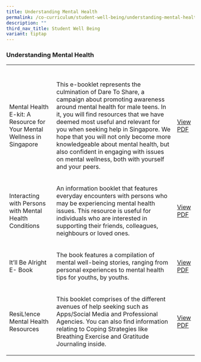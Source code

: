 ```yaml
---
title: Understanding Mental Health
permalink: /co-curriculum/student-well-being/understanding-mental-health/
description: ""
third_nav_title: Student Well Being
variant: tiptap
---
```

<h3>Understanding Mental Health</h3>
<table style="minWidth: 75px">
<colgroup>
<col>
<col>
<col>
</colgroup>
<tbody>
<tr>
<th rowspan="1" colspan="1">
<p></p>
</th>
<th rowspan="1" colspan="1">
<p></p>
</th>
<th rowspan="1" colspan="1">
<p></p>
</th>
</tr>
<tr>
<td rowspan="1" colspan="1">
<p>Mental Health E-kit: A Resource for Your Mental Wellness in Singapore</p>
</td>
<td rowspan="1" colspan="1">
<p>This e-booklet represents the culmination of Dare To Share, a campaign
about promoting awareness around mental health for male teens. In it, you
will find resources that we have deemed most useful and relevant for you
when seeking help in Singapore. We hope that you will not only become more
knowledgeable about mental health, but also confident in engaging with
issues on mental wellness, both with yourself and your peers.</p>
</td>
<td rowspan="1" colspan="1">
<p><a href="https://drive.google.com/file/d/1AYOsmmjc9M1YnbTaRbFe66DGQJhTi2pK/view?usp=sharing" rel="noopener noreferrer nofollow" target="_blank">View PDF</a>
</p>
</td>
</tr>
<tr>
<td rowspan="1" colspan="1">
<p>Interacting with Persons with Mental Health Conditions</p>
</td>
<td rowspan="1" colspan="1">
<p>An information booklet that features everyday encounters with persons
who may be experiencing mental health issues. This resource is useful for
individuals who are interested in supporting their friends, colleagues,
neighbours or loved ones.</p>
</td>
<td rowspan="1" colspan="1">
<p><a href="https://drive.google.com/file/d/1SyRH9BH3j2abhSl1amjcfPEQgUz-8Voh/view?usp=sharing" rel="noopener noreferrer nofollow" target="_blank">View PDF</a>
</p>
</td>
</tr>
<tr>
<td rowspan="1" colspan="1">
<p>It’ll Be Alright
<br>E- Book</p>
</td>
<td rowspan="1" colspan="1">
<p>The book features a compilation of mental well-being stories, ranging
from personal experiences to mental health tips for youths, by youths.</p>
</td>
<td rowspan="1" colspan="1">
<p><a href="https://drive.google.com/file/d/1MH7SX4qQpgy3tdYTZCajGMVM6vzyJ3Yv/view?usp=sharing" rel="noopener noreferrer nofollow" target="_blank">View PDF</a>
</p>
</td>
</tr>
<tr>
<td rowspan="1" colspan="1">
<p>ResiL!ence Mental Health Resources</p>
</td>
<td rowspan="1" colspan="1">
<p>This booklet comprises of the different avenues of help seeking such as
Apps/Social Media and Professional Agencies. You can also find information
relating to Coping Strategies like Breathing Exercise and Gratitude Journaling
inside.</p>
</td>
<td rowspan="1" colspan="1">
<p><a href="https://drive.google.com/file/d/1AtNMQNvIgakSncrXd14r43XkfSJ3Nml2/view?usp=sharing" rel="noopener noreferrer nofollow" target="_blank">View PDF</a>
</p>
</td>
</tr>
</tbody>
</table>
<p></p>